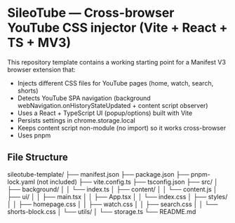 # SileoTube — Cross-browser YouTube CSS injector (Vite + React + TS + MV3)

This repository template contains a working starting point for a Manifest V3 browser extension that:
- Injects different CSS files for YouTube pages (home, watch, search, shorts)
- Detects YouTube SPA navigation (background webNavigation.onHistoryStateUpdated + content script observer)
- Uses a React + TypeScript UI (popup/options) built with Vite
- Persists settings in chrome.storage.local
- Keeps content script non-module (no import) so it works cross-browser
- Uses pnpm

## File Structure

sileotube-template/
├── manifest.json
├── package.json
├── pnpm-lock.yaml (not included)
├── vite.config.ts
├── tsconfig.json
├── src/
│   ├── background/
│   │   └── index.ts
│   ├── content/
│   │   └── content.js
│   ├── ui/
│   │   ├── main.tsx
│   │   ├── App.tsx
│   │   └── index.css
│   ├── styles/
│   │   ├── homepage.css
│   │   ├── watch.css
│   │   ├── search.css
│   │   └── shorts-block.css
│   └── utils/
│       └── storage.ts
└── README.md